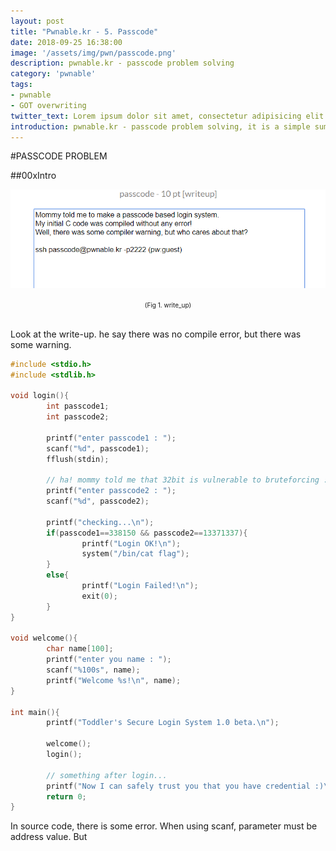 ```yaml
---
layout: post
title: "Pwnable.kr - 5. Passcode"
date: 2018-09-25 16:38:00
image: '/assets/img/pwn/passcode.png'
description: pwnable.kr - passcode problem solving
category: 'pwnable'
tags:
- pwnable
- GOT overwriting
twitter_text: Lorem ipsum dolor sit amet, consectetur adipisicing elit.
introduction: pwnable.kr - passcode problem solving, it is a simple summary that i solve the passcode problem to study pwnable 
---
```


#PASSCODE PROBLEM

##00xIntro

![problem](/assets/img/pwn/passcode/writeup.PNG "write_up")
<center><font size="0.5em">(Fig 1. write_up)</font></center><br>

Look at the write-up. he say there was no compile error, but there was some warning. 

~~~c
#include <stdio.h>
#include <stdlib.h>

void login(){
        int passcode1;
        int passcode2;

        printf("enter passcode1 : ");
        scanf("%d", passcode1);
        fflush(stdin);

        // ha! mommy told me that 32bit is vulnerable to bruteforcing :)
        printf("enter passcode2 : ");
        scanf("%d", passcode2);

        printf("checking...\n");
        if(passcode1==338150 && passcode2==13371337){
                printf("Login OK!\n");
                system("/bin/cat flag");
        }
        else{
                printf("Login Failed!\n");
                exit(0);
        }
}

void welcome(){
        char name[100];
        printf("enter you name : ");
        scanf("%100s", name);
        printf("Welcome %s!\n", name);
}

int main(){
        printf("Toddler's Secure Login System 1.0 beta.\n");

        welcome();
        login();

        // something after login...
        printf("Now I can safely trust you that you have credential :)\n");
        return 0;
}
~~~

In source code, there is some error. When using scanf, parameter must be address value. But 